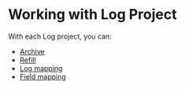 # Working with Log Project

With each Log project, you can:

* [Archive](archive.md)
* [Refill](refill.md)
* [Log mapping](log-mapping.md)
* [Field mapping](field-mapping.md)
